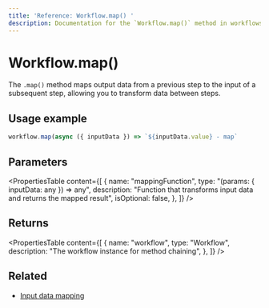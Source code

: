 ```yaml
---
title: 'Reference: Workflow.map() '
description: Documentation for the `Workflow.map()` method in workflows, which maps output data from a previous step to the input of a subsequent step.
---
```


# Workflow.map()

The `.map()` method maps output data from a previous step to the input of a subsequent step, allowing you to transform data between steps.

## Usage example

```typescript copy
workflow.map(async ({ inputData }) => `${inputData.value} - map`
```

## Parameters

<PropertiesTable
content={[
{
name: "mappingFunction",
type: "(params: { inputData: any }) => any",
description: "Function that transforms input data and returns the mapped result",
isOptional: false,
},
]}
/>

## Returns

<PropertiesTable
content={[
{
name: "workflow",
type: "Workflow",
description: "The workflow instance for method chaining",
},
]}
/>

## Related

- [Input data mapping](../../../docs/workflows/input-data-mapping)
